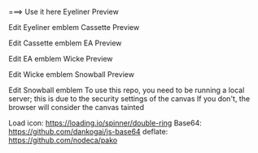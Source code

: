 ===> Use it here
Eyeliner Preview

Edit Eyeliner emblem
Cassette Preview

Edit Cassette emblem
EA Preview

Edit EA emblem
Wicke Preview

Edit Wicke emblem
Snowball Preview

Edit Snowball emblem
To use this repo, you need to be running a local server; this is due to the security settings of the canvas If you don't, the browser will consider the canvas tainted

Load icon: https://loading.io/spinner/double-ring Base64: https://github.com/dankogai/js-base64 deflate: https://github.com/nodeca/pako
